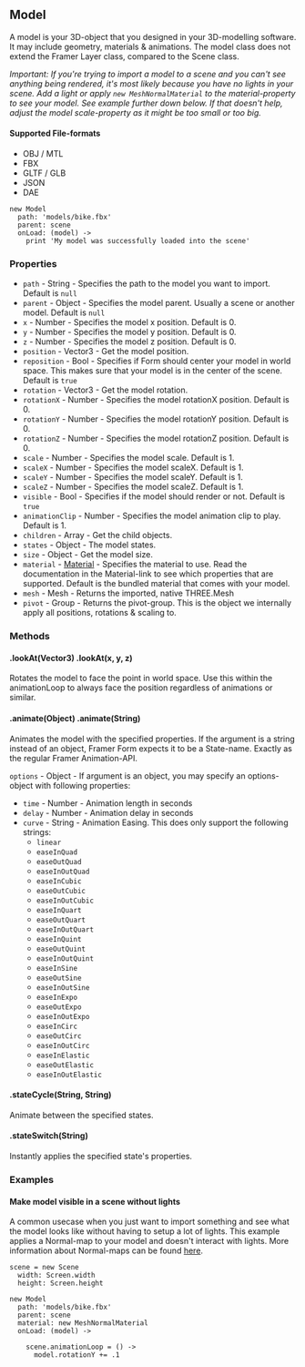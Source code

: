 ## Model
A model is your 3D-object that you designed in your 3D-modelling software. It may include geometry, materials & animations.
The model class does not extend the Framer Layer class, compared to the Scene class.

_Important: If you're trying to import a model to a scene and you can't see anything being rendered, it's most likely because you have no lights in your scene. Add a light or apply `new MeshNormalMaterial` to the material-property to see your model. See example further down below. If that doesn't help, adjust the model scale-property as it might be too small or too big._

#### Supported File-formats
- OBJ / MTL
- FBX
- GLTF / GLB
- JSON
- DAE

```
new Model
  path: 'models/bike.fbx'
  parent: scene
  onLoad: (model) ->
    print 'My model was successfully loaded into the scene'
```

### Properties
- `path` - String - Specifies the path to the model you want to import. Default is `null`
- `parent` - Object - Specifies the model parent. Usually a scene or another model. Default is `null`
- `x` - Number - Specifies the model x position. Default is 0.
- `y` - Number - Specifies the model y position. Default is 0.
- `z` - Number - Specifies the model z position. Default is 0.
- `position` - Vector3 - Get the model position.
- `reposition` - Bool - Specifies if Form should center your model in world space. This makes sure that your model is in the center of the scene. Default is `true`
- `rotation` - Vector3 - Get the model rotation.
- `rotationX` - Number - Specifies the model rotationX position. Default is 0.
- `rotationY` - Number - Specifies the model rotationY position. Default is 0.
- `rotationZ` - Number - Specifies the model rotationZ position. Default is 0.
- `scale` - Number - Specifies the model scale. Default is 1.
- `scaleX` - Number - Specifies the model scaleX. Default is 1.
- `scaleY` - Number - Specifies the model scaleY. Default is 1.
- `scaleZ` - Number - Specifies the model scaleZ. Default is 1.
- `visible` - Bool - Specifies if the model should render or not. Default is `true`
- `animationClip` - Number - Specifies the model animation clip to play. Default is 1.
- `children` - Array - Get the child objects.
- `states` - Object - The model states.
- `size` - Object - Get the model size.
- `material` - <a href="https://threejs.org/docs/#api/materials/Material">Material</a> - Specifies the material to use. Read the documentation in the Material-link to see which properties that are supported. Default is the bundled material that comes with your model.
- `mesh` - Mesh - Returns the imported, native THREE.Mesh
- `pivot` - Group - Returns the pivot-group. This is the object we internally apply all positions, rotations & scaling to.


### Methods

#### .lookAt(Vector3) .lookAt(x, y, z)
Rotates the model to face the point in world space. Use this within the animationLoop to always face the position regardless of animations or similar.

#### .animate(Object) .animate(String)
Animates the model with the specified properties.
If the argument is a string instead of an object, Framer Form expects it to be a State-name. Exactly as the regular Framer Animation-API.

`options` - Object - If argument is an object, you may specify an options-object with following properties:
- `time` - Number - Animation length in seconds
- `delay` - Number - Animation delay in seconds
- `curve` - String - Animation Easing. This does only support the following strings:
  - `linear`
  - `easeInQuad`
  - `easeOutQuad`
  - `easeInOutQuad`
  - `easeInCubic`
  - `easeOutCubic`
  - `easeInOutCubic`
  - `easeInQuart`
  - `easeOutQuart`
  - `easeInOutQuart`
  - `easeInQuint`
  - `easeOutQuint`
  - `easeInOutQuint`
  - `easeInSine`
  - `easeOutSine`
  - `easeInOutSine`
  - `easeInExpo`
  - `easeOutExpo`
  - `easeInOutExpo`
  - `easeInCirc`
  - `easeOutCirc`
  - `easeInOutCirc`
  - `easeInElastic`
  - `easeOutElastic`
  - `easeInOutElastic`

#### .stateCycle(String, String)
Animate between the specified states.

#### .stateSwitch(String)
Instantly applies the specified state's properties.

### Examples

#### Make model visible in a scene without lights
A common usecase when you just want to import something and see what the model looks like without having to setup a lot of lights. This example applies a Normal-map to your model and doesn't interact with lights. More information about Normal-maps can be found <a href="https://en.wikipedia.org/wiki/Normal_mapping">here</a>.

```
scene = new Scene
  width: Screen.width
  height: Screen.height

new Model
  path: 'models/bike.fbx'
  parent: scene
  material: new MeshNormalMaterial
  onLoad: (model) ->
    
    scene.animationLoop = () ->
      model.rotationY += .1
```
